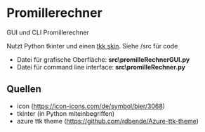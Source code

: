 # Promillerechner

GUI und CLI Promillerechner 

Nutzt Python tkinter und einen [tkk skin](https://github.com/rdbende/Azure-ttk-theme). Siehe /src für code

* Datei für grafische Oberfläche: **src\promilleRechnerGUI.py**
* Datei für command line interface: **src\promilleRechner.py**


## Quellen

* icon (https://icon-icons.com/de/symbol/bier/3068)
* tkinter (in Python miteinbegriffen)
* azure ttk theme (https://github.com/rdbende/Azure-ttk-theme)
